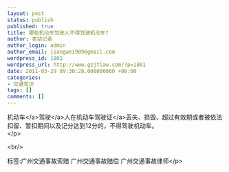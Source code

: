 ```yaml
---
layout: post
status: publish
published: true
title: 哪些机动车驾驶人不得驾驶机动车?
author: 本站记者
author_login: admin
author_email: jiangwei909@gmail.com
wordpress_id: 1801
wordpress_url: http://www.gzjtlaw.com/?p=1801
date: 2011-05-29 09:30:28.000000000 +08:00
categories:
- 交通常识
tags: []
comments: []
---
```

<p><a>机动车<&#47;a><a>驾驶<&#47;a>人在机动车<a>驾驶证<&#47;a>丢失、损毁、超过有效期或者被依法扣留、暂扣期间以及记分达到12分的，不得驾驶机动车。 <br><&#47;p><br&#47;><p>标签:广州交通事故索赔 广州交通事故赔偿 广州交通事故律师<&#47;p>
